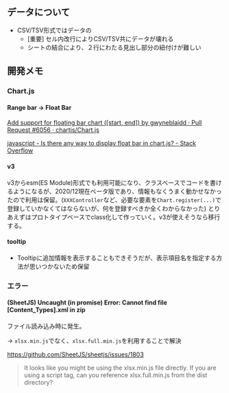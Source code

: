 ## データについて

* CSV/TSV形式ではデータの
  * [重要] セル内改行によりCSV/TSV共にデータが壊れる
  * シートの結合により、２行にわたる見出し部分の紐付けが難しい


## 開発メモ

### Chart.js

#### Range bar -> Float Bar

[Add support for floating bar chart \(\[start, end\]\) by gwyneblaidd · Pull Request \#6056 · chartjs/Chart\.js](https://github.com/chartjs/Chart.js/pull/6056)

[javascript \- Is there any way to display float bar in chart\.js? \- Stack Overflow](https://stackoverflow.com/questions/55723654/is-there-any-way-to-display-float-bar-in-chart-js)

#### v3
v3からesm(ES Module)形式でも利用可能になり、クラスベースでコードを書けるようになるが、2020/12現在ベータ版であり、情報もなくうまく動かせなかったので利用は保留。(`XXXController`など、必要な要素を`Chart.register(...)`で登録していかなくてはならないが、何を登録すべきか全くわからなかった)
とりあえずはプロトタイプベースでclass化して作っていく。v3が使えそうなら移行する。

#### tooltip
* Tooltipに追加情報を表示することもできそうだが、表示項目名を指定する方法が思いつかないため保留


### エラー

#### (SheetJS) Uncaught (in promise) Error: Cannot find file [Content_Types].xml in zip

ファイル読み込み時に発生。

→ `xlsx.min.js`でなく、`xlsx.full.min.js`を利用することで解決

https://github.com/SheetJS/sheetjs/issues/1803
> It looks like you might be using the xlsx.min.js file directly. If you are using a script tag, can you reference xlsx.full.min.js from the dist directory?